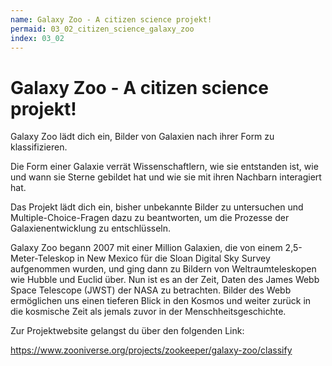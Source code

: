 ```yaml
---
name: Galaxy Zoo - A citizen science projekt!
permaid: 03_02_citizen_science_galaxy_zoo
index: 03_02
---
```


# Galaxy Zoo - A citizen science projekt!

Galaxy Zoo lädt dich ein, Bilder von Galaxien nach ihrer Form zu klassifizieren. 

Die Form einer Galaxie verrät Wissenschaftlern, wie sie entstanden ist, wie und wann sie Sterne gebildet hat und wie sie mit ihren Nachbarn interagiert hat. 

Das Projekt lädt dich ein, bisher unbekannte Bilder zu untersuchen und Multiple-Choice-Fragen dazu zu beantworten, um die Prozesse der Galaxienentwicklung zu entschlüsseln.

Galaxy Zoo begann 2007 mit einer Million Galaxien, die von einem 2,5-Meter-Teleskop in New Mexico für die Sloan Digital Sky Survey aufgenommen wurden, und ging dann zu Bildern von Weltraumteleskopen wie Hubble und Euclid über. Nun ist es an der Zeit, Daten des James Webb Space Telescope (JWST) der NASA zu betrachten. Bilder des Webb ermöglichen uns einen tieferen Blick in den Kosmos und weiter zurück in die kosmische Zeit als jemals zuvor in der Menschheitsgeschichte. 

Zur Projektwebsite gelangst du über den folgenden Link:

<https://www.zooniverse.org/projects/zookeeper/galaxy-zoo/classify>
